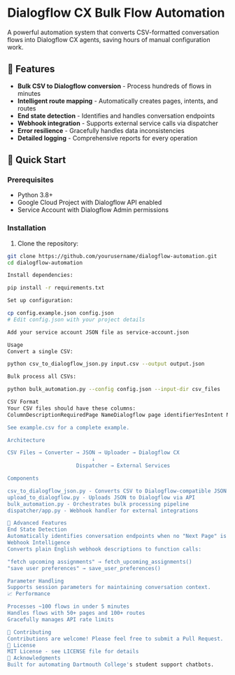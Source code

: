 # Dialogflow CX Bulk Flow Automation

A powerful automation system that converts CSV-formatted conversation flows into Dialogflow CX agents, saving hours of manual configuration work.

## 🎯 Features

- **Bulk CSV to Dialogflow conversion** - Process hundreds of flows in minutes
- **Intelligent route mapping** - Automatically creates pages, intents, and routes
- **End state detection** - Identifies and handles conversation endpoints
- **Webhook integration** - Supports external service calls via dispatcher
- **Error resilience** - Gracefully handles data inconsistencies
- **Detailed logging** - Comprehensive reports for every operation

## 🚀 Quick Start

### Prerequisites

- Python 3.8+
- Google Cloud Project with Dialogflow API enabled
- Service Account with Dialogflow Admin permissions

### Installation

1. Clone the repository:
```bash
git clone https://github.com/yourusername/dialogflow-automation.git
cd dialogflow-automation

Install dependencies:

pip install -r requirements.txt

Set up configuration:

cp config.example.json config.json
# Edit config.json with your project details

Add your service account JSON file as service-account.json

Usage
Convert a single CSV:

python csv_to_dialogflow_json.py input.csv --output output.json

Bulk process all CSVs:

python bulk_automation.py --config config.json --input-dir csv_files

CSV Format
Your CSV files should have these columns:
ColumnDescriptionRequiredPage NameDialogflow page identifierYesIntent NameIntent identifierNoTrigger Type & User ExampleFormat: "Intent: User says 'example'"YesBot PromptBot's response textYesNext Page / TransitionTarget page(s), can be slash-separatedNoParameter SetKey=value pairs, comma-separatedNoWebhook ActionPlain English webhook descriptionNoSuggested ChipsQuick reply options, one per lineNo

See example.csv for a complete example.

Architecture

CSV Files → Converter → JSON → Uploader → Dialogflow CX
                           ↓
                      Dispatcher → External Services

Components

csv_to_dialogflow_json.py - Converts CSV to Dialogflow-compatible JSON
upload_to_dialogflow.py - Uploads JSON to Dialogflow via API
bulk_automation.py - Orchestrates bulk processing pipeline
dispatcher/app.py - Webhook handler for external integrations

🎨 Advanced Features
End State Detection
Automatically identifies conversation endpoints when no "Next Page" is specified.
Webhook Intelligence
Converts plain English webhook descriptions to function calls:

"fetch upcoming assignments" → fetch_upcoming_assignments()
"save user preferences" → save_user_preferences()

Parameter Handling
Supports session parameters for maintaining conversation context.
📈 Performance

Processes ~100 flows in under 5 minutes
Handles flows with 50+ pages and 100+ routes
Gracefully manages API rate limits

🤝 Contributing
Contributions are welcome! Please feel free to submit a Pull Request.
📝 License
MIT License - see LICENSE file for details
🙏 Acknowledgments
Built for automating Dartmouth College's student support chatbots.